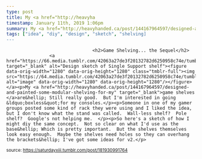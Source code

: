 ```yaml
---
type: post
title: My <a href="http://heavyha
timestamp: January 11th, 2019 1:06pm
summary: My <a href="http://heavyhanded.ca/post/144167964597/designed-and-painted-some-modular-shelving-for-my" target="_blank">game shelves </a>are&hellip; Sti
tags: ["idea", "diy", "design", "sketch", "shelving]
---
```


                
                
                                    <h2>Game Shelving... the Sequel</h2>
                    <a href="https://66.media.tumblr.com/42063a27de3f20132782d6250958c74e/tumblr_pl6nuv2kaN1rnrp45_1280.png" target="_blank" alt="Design sketch of Single Support shelf"><figure data-orig-width="1280" data-orig-height="1280" class="tmblr-full"><img src="https://64.media.tumblr.com/42063a27de3f20132782d6250958c74e/tumblr_pl6nuv2kaN1rnrp45_540.png" alt="image" data-orig-width="1280" data-orig-height="1280"/></figure></a><p>My <a href="http://heavyhanded.ca/post/144167964597/designed-and-painted-some-modular-shelving-for-my" target="_blank">game shelves </a>are&hellip; Still really good.  But I'm interested in going &ldquo;boxless&quot;for my consoles.</p><p>Someone in one of my gamer groups posted some kind of rack they were using and I liked the idea, but I don't know what the stand was called.  Wall-less shelf?  Pole shelf?  Google's not helping me.  </p><p>So here's a sketch of how I might diy the same concept.  Not so clear on what I'd use as the base&hellip; Which is pretty important.  But the shelves themselves look easy enough.  Maybe the shelves need holes so they can overhang the brackets&hellip; I've got some ideas for v2.</p>
                
                
                
                
                
                
                                
<small>source: https://saturdayxiii.tumblr.com/post/181930991764</small>